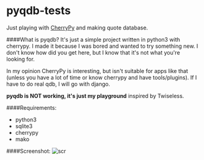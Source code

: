 pyqdb-tests
===========

Just playing with [CherryPy](http://cherrypy.org) and making quote database.

####What is pyqdb?
It's just a simple project written in python3 with cherrypy. I made it because I was bored and wanted to
try something new. I don't know how did you get here, but I know that it's not what you're looking for.

In my opinion CherryPy is interesting, but isn't suitable for apps like that (unless you have a lot of time or know
cherrypy and have tools/plugins). If I have to do real qdb, I will go with django.

**pyqdb is NOT working, it's just my playground** inspired by Twiseless.

####Requirements:
- python3
- sqlite3
- cherrypy
- mako

####Screenshot:
![scr](http://dev.mescam.pl/Screenshots/qdb-github.png "pyqdb")
